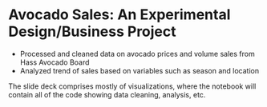 # Avocado Sales: An Experimental Design/Business Project
* Processed and cleaned data on avocado prices and volume sales from Hass Avocado Board
* Analyzed trend of sales based on variables such as season and location

The slide deck comprises mostly of visualizations, where the notebook will contain all of the code showing data cleaning, analysis, etc.
